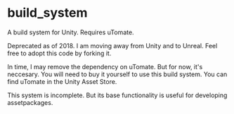 # build_system
A build system for Unity.  Requires uTomate.

Deprecated as of 2018.  I am moving away from Unity and to Unreal.  Feel free to adopt this code by forking it.

In time, I may remove the dependency on uTomate.  But for now, it's neccesary.  You will need to buy it yourself to use this
build system.  You can find uTomate in the Unity Asset Store.

This system is incomplete.  But its base functionality is useful for developing assetpackages.
